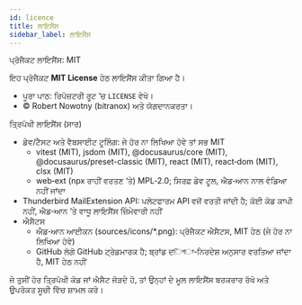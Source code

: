 ```yaml
---
id: licence
title: ਲਾਇਸੈਂਸ
sidebar_label: ਲਾਇਸੈਂਸ
---
```


ਪ੍ਰੋਜੈਕਟ ਲਾਇਸੈਂਸ: MIT

ਇਹ ਪ੍ਰੋਜੈਕਟ **MIT License** ਹੇਠ ਲਾਇਸੈਂਸ ਕੀਤਾ ਗਿਆ ਹੈ।

- ਪੂਰਾ ਪਾਠ: ਰਿਪੋਜ਼ਟਰੀ ਰੂਟ ‘ਚ `LICENSE` ਵੇਖੋ।
- © Robert Nowotny (bitranox) ਅਤੇ ਯੋਗਦਾਨਕਰਤਾ।

ਤ੍ਰਿਪੱਖੀ ਲਾਇਸੈਂਸ (ਸਾਰ)

- ਡੇਵ/ਟੈਸਟ ਅਤੇ ਵੈਬਸਾਈਟ ਟੂਲਿੰਗ: ਜੇ ਹੋਰ ਨਾ ਲਿਖਿਆ ਹੋਵੇ ਤਾਂ ਸਭ MIT
  - vitest (MIT), jsdom (MIT), @docusaurus/core (MIT), @docusaurus/preset-classic (MIT), react (MIT), react‑dom (MIT), clsx (MIT)
  - web‑ext (npx ਰਾਹੀਂ ਵਰਤਣ ‘ਤੇ) MPL‑2.0; ਸਿਰਫ਼ ਡੇਵ ਟੂਲ, ਐਡ‑ਆਨ ਨਾਲ ਵੰਡਿਆ ਨਹੀਂ ਜਾਂਦਾ
- Thunderbird MailExtension API: ਪਲੇਟਫਾਰਮ API ਵਜੋਂ ਵਰਤੀ ਜਾਂਦੀ ਹੈ; ਕੋਈ ਕੋਡ ਕਾਪੀ ਨਹੀਂ, ਐਡ‑ਆਨ ‘ਤੇ ਵਾਧੂ ਲਾਇਸੈਂਸ ਜ਼ਿੰਮੇਵਾਰੀ ਨਹੀਂ
- ਐਸੈਟਸ
  - ਐਡ‑ਆਨ ਆਈਕਨ (sources/icons/\*.png): ਪ੍ਰੋਜੈਕਟ ਐਸੈਟਸ, MIT ਹੇਠ (ਜੇ ਹੋਰ ਨਾ ਲਿਖਿਆ ਹੋਵੇ)
  - GitHub ਲੋਗੋ GitHub ਟ੍ਰੇਡਮਾਰਕ ਹੈ; ਬ੍ਰਾਂਡ ਦিশਾ‑ਨਿਰਦੇਸ਼ ਅਨੁਸਾਰ ਵਰਤਿਆ ਜਾਂਦਾ ਹੈ, MIT ਹੇਠ ਨਹੀਂ

ਜੇ ਤੁਸੀਂ ਹੋਰ ਤ੍ਰਿਪੱਖੀ ਕੋਡ ਜਾਂ ਐਸੈਟ ਜੋੜਦੇ ਹੋ, ਤਾਂ ਉਨ੍ਹਾਂ ਦੇ ਮੂਲ ਲਾਇਸੈਂਸ ਬਰਕਰਾਰ ਰੱਖੋ ਅਤੇ ਉਪਰੋਕਤ ਸੂਚੀ ਵਿੱਚ ਸ਼ਾਮਲ ਕਰੋ।
